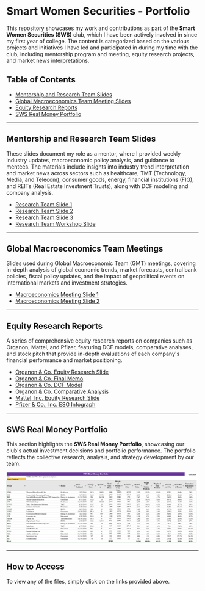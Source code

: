# Smart Women Securities - Portfolio

This repository showcases my work and contributions as part of the **Smart Women Securities (SWS)** club, which I have been actively involved in since my first year of college. The content is categorized based on the various projects and initiatives I have led and participated in during my time with the club, including mentorship program and meeting, equity research projects, and market news interpretations. 



## Table of Contents
- [Mentorship and Research Team Slides](#mentorship-and-research-team-slides)
- [Global Macroeconomics Team Meeting Slides](#global-macroeconomics-team-meetings)
- [Equity Research Reports](#equity-research-reports)
- [SWS Real Money Portfolio](#sws-real-money-portfolio)

---

## Mentorship and Research Team Slides

These slides document my role as a mentor, where I provided weekly industry updates, macroeconomic policy analysis, and guidance to mentees. The materials include insights into industry trend interpretation and market news across sectors such as healthcare, TMT (Technology, Media, and Telecom), consumer goods, energy, financial institutions (FIG), and REITs (Real Estate Investment Trusts), along with DCF modeling and company analysis.

- [Research Team Slide 1](https://github.com/AnmengHao/SmartWomenSecurities-Portfolio/blob/e02a91dc0caf0e7482d63ae747bba945e95e72ca/SWS%20Research%20Team%20Meeting%20.pdf)
- [Research Team Slide 2](https://github.com/AnmengHao/SmartWomenSecurities-Portfolio/blob/b97054704efcc328180ef2d5fcc899903cdf7c30/SWS%20Research%20Team%20%20meeting.pdf)
- [Research Team Slide 3](https://github.com/AnmengHao/SmartWomenSecurities-Portfolio/blob/e02a91dc0caf0e7482d63ae747bba945e95e72ca/SWS%20Research%20Team%20meeting.pdf)
- [Research Team Workshop Slide](https://github.com/AnmengHao/SmartWomenSecurities-Portfolio/blob/0e2794ffaec61cc850b7be8cf971a378e015f27e/SWS%20Research%20Team%20Workshop.pdf)

---

## Global Macroeconomics Team Meetings

Slides used during Global Macroeconomic Team (GMT) meetings, covering in-depth analysis of global economic trends, market forecasts, central bank policies, fiscal policy updates, and the impact of geopolitical events on international markets and investment strategies.


- [Macroeconomics Meeting Slide 1](https://github.com/AnmengHao/SmartWomenSecurities-Portfolio/blob/b970ed8e9e9cced0212200b11c835d23f71f268f/SWS%20Global%20Macro%20Team%20%20meeting.pdf)
- [Macroeconomics Meeting Slide 2](https://github.com/AnmengHao/SmartWomenSecurities-Portfolio/blob/b970ed8e9e9cced0212200b11c835d23f71f268f/SWS%20Global%20Macro%20Team%20Meeting.pdf)

---

## Equity Research Reports

A series of comprehensive equity research reports on companies such as Organon, Mattel, and Pfizer, featuring DCF models, comparative analyses, and stock pitch that provide in-depth evaluations of each company's financial performance and market positioning.


- [Organon & Co. Equity Research Slide](https://github.com/AnmengHao/SmartWomenSecurities-Portfolio/blob/dee41d6243a174ce4fd0d2092e8009662a44bae2/SWS%20Organon%20Research.pdf)
- [Organon & Co. Final Memo](https://github.com/AnmengHao/SmartWomenSecurities-Portfolio/blob/dee41d6243a174ce4fd0d2092e8009662a44bae2/SWS%20Organon%20Final%20Memo.pdf)
- [Organon & Co. DCF Model](https://github.com/AnmengHao/SmartWomenSecurities-Portfolio/blob/dee41d6243a174ce4fd0d2092e8009662a44bae2/SWS%20DCF%20Model.xlsx)
- [Organon & Co. Comparative Analysis](https://github.com/AnmengHao/SmartWomenSecurities-Portfolio/blob/dee41d6243a174ce4fd0d2092e8009662a44bae2/SWS%20Comparable%20Company%20Analysis.xlsx)
- [Mattel, Inc. Equity Research Slide](https://github.com/AnmengHao/SmartWomenSecurities-Portfolio/blob/dee41d6243a174ce4fd0d2092e8009662a44bae2/SWS%20Mattel%20Research.pdf)
- [Pfizer & Co., Inc. ESG Infograph](https://github.com/AnmengHao/SmartWomenSecurities-Portfolio/blob/dee41d6243a174ce4fd0d2092e8009662a44bae2/Pfizer%20ESG%20Infograph.pdf)

---

## SWS Real Money Portfolio

This section highlights the **SWS Real Money Portfolio**, showcasing our club's actual investment decisions and portfolio performance. The portfolio reflects the collective research, analysis, and strategy development by our team.

![SWS Real Money Portfolio](https://github.com/AnmengHao/SmartWomenSecurities-Portfolio/blob/45ebac0596ae9b61cd9d2aec9148e9097971019e/SWS%20Real%20Money%20Portfolio.png)

---

## How to Access

To view any of the files, simply click on the links provided above.
